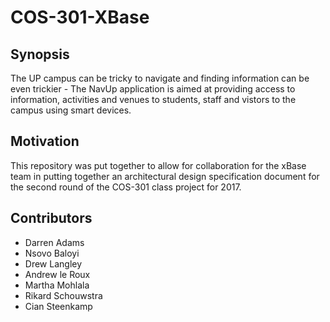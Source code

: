 # COS-301-XBase

## Synopsis
  The UP campus can be tricky to navigate and finding information can be even trickier - The NavUp application is aimed at providing access to information, activities and venues to students, staff and vistors to the campus using smart devices.
## Motivation
This repository was put together to allow for collaboration for the xBase team in putting together an architectural design specification document for the second round of the COS-301 class project for 2017.

## Contributors
- Darren Adams 
- Nsovo Baloyi
- Drew Langley
- Andrew le Roux
- Martha Mohlala
- Rikard Schouwstra
- Cian Steenkamp
